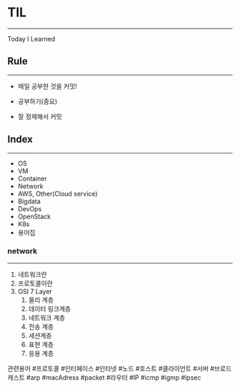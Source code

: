 # TIL
---
 Today I Learned


## Rule
---
- 매일 공부한 것을 커밋!

- 공부하기(중요)
- 잘 정제해서 커밋


## Index
---
- OS
- VM
- Container
- Network
- AWS, Other(Cloud service)
- Bigdata
- DevOps
- OpenStack
- K8s
- 용어집




### network
---
01. 네트워크란
02. 프로토콜이란
03. OSI 7 Layer
	1. 물리 계층
	2. 데이터 링크계층
	3. 네트워크 계층
	4. 전송 계층
	5. 세션계층
	6. 표현 계층
	7. 응용 계층



관련용어
#프로토콜 #인터페이스 #인터넷 #노드 #호스트  #클라이언트 #서버 #브로드캐스트 #arp
#macAdress #packet #라우터 #IP #icmp #igmp #ipsec 